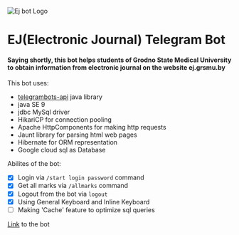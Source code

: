 ![Ej bot Logo](https://i.imgur.com/dYftizx.png)

# EJ(Electronic Journal) Telegram Bot
#### Saying shortly, this bot helps students of Grodno State Medical University to obtain information from electronic journal on the website ej.grsmu.by

This bot uses:
* [telegrambots-api](https://github.com/rubenlagus/TelegramBots/) java library
* java SE 9
* jdbc MySql driver
* HikariCP for connection pooling
* Apache HttpComponents for making http requests
* Jaunt library for parsing html web pages
* Hibernate for ORM representation
* Google cloud sql as Database

Abilites of the bot:
- [x] Login via `/start login password` command
- [x] Get all marks via `/allmarks` command
- [x] Logout from the bot via `logout`
- [x] Using General Keyboard and Inline Keyboard
- [ ] Making 'Cache' feature to optimize sql queries

[Link](https://t.me/ejgrsmu_bot) to the bot
